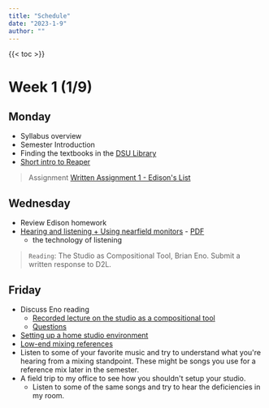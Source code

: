 ```yaml
---
title: "Schedule"
date: "2023-1-9"
author: ""
---
```


{{< toc >}}

<!-- TODO: Also, Part 3, Understanding the Mix: Developing Listening and Sound-Evaluation Skills; Part Four. Crafting the Mix: Shaping Music and Sound, and Controlling the Recording Process -->
<!--
This class will build on the listening and analysis they learned in MUS 109 while adding the practical part of learning to mix.

Maybe have them read that Moyan article instead? -->

# Week 1 (1/9)

## Monday

- Syllabus overview
- Semester Introduction
- Finding the textbooks in the [DSU Library](https://library.dsu.edu)
- [Short intro to Reaper](../posts/week-1/reaper-intro/)

> Assignment [Written Assignment 1 - Edison's List](../assignments/wr1/)

## Wednesday

- Review Edison homework
- [Hearing and listening + Using nearfield monitors](../posts/week-1/monitoring/) - [PDF](../posts/week-1/monitoring/monitoring-slides.pdf)
  - the technology of listening

> `Reading`: The Studio as Compositional Tool, Brian Eno. Submit a written response to D2L.

## Friday

- Discuss Eno reading
  - [Recorded lecture on the studio as a compositional tool](https://www.ubuweb.com/media/sound/eno_brian/Eno-Brian_Interview_KPFA_1980_Part-2.mp3)
  - [Questions](../posts/week-1/studio-as-a-compositional-tool/)
- [Setting up a home studio environment](https://youtu.be/rLrZdahhCCE)
- [Low-end mixing references](../posts/week-1/CambridgeMT_5BassReferences.pdf)
- Listen to some of your favorite music and try to understand what you're hearing from a mixing standpoint. These might be songs you use for a reference mix later in the semester.
- A field trip to my office to see how you shouldn't setup your studio.
  - Listen to some of the same songs and try to hear the deficiencies in my room.

<!-- - [Calibrating your listening environment](../posts/week-1/calibration/) -->

<!--

# Week 2 (1/16)

> Reading: How to Listen, What to Hear by William Moylan (this is a summary of the book "Understanding and Crafting the Mix"

## Monday

- No class - MLK Day

## Wednesday

- [Supplemental Monitoring](../posts/week-2/wednesday) - [PDF](../posts/week-2/wednesday/supplemental-monitoring.pdf) and low end damage limitation
- Mixing Consoles presentation - [Mixing consoles](x-devonthink-item://D533C16D-A0AF-4319-ABF5-5FCBA0ECA254?page=356)

> [Production Analysis - In-class presentation](x-devonthink-item://E55D27FD-04EA-46ED-9333-3C571EE787B9) - schedule in five minute sections throughout the semester

## Friday

- Mixing resources: [Sound on Sound](https://www.soundonsound.com/), [TapeOp](https://tapeop.com/), [Pensado's Place](https://www.pensadosplace.tv/)
- [From subjection impressions to objective results](../posts/week-2/friday/)
  - How to use a reference mix
  - Setup a folder with all your tracks
  - Add your reference mix outside of the folder. Make sure this track isn't routed through your master if you have any master fx.
  - Match the loudness with LUFS Meter. Use your ears and the meter
  - Now you can A/B between your reference mix and your mix
  - In Reaper use option + command to exclusive solo
- Essential groundwork - How to organize a mix Lab
  - Organize Tracks
    - Pick a good order and use track folders
  - Colors - color similar tracks the same
  - Locators - add locators to map different parts of the song
  - Making and using a track template

Homework: Make a list of two mix references for three styles of music. Turn in the list on d2l. Make sure you listen on different speakers and in different rooms and at different volumes. Write a paragraph about each song, explaining why you picked it.

# Week 3 (1/23)

## Monday

- [More organization](../posts/week-3/monday/more-organization/)
- [Timing adjustments without tempo stretching](../posts/week-3/monday/timing-and-tuning/)

> [Editing 1 - Drum Loop](x-devonthink-item://0F3BAC04-9EA1-441D-BBDB-29B59B315FAE)

## Wednesday

- Review
  - Do track silencing and fading
  - Tempo mapping
- [Drum quantization with multi-tracks](../posts/week-3/wednesday/)

> Reading: Audio Editing In/and Mixing by Alastair Sims with Jay Hodgson

## Friday

- Reaper Tricks - keyboard shortcuts
  - Zooming
  - solo, mute
  - quantize
  - item navigation - moving between items
  - waveform size - Shift key plus up arrow.
- Review drum quantization

# Week 4 (1/30)

## Monday

- [Benjamin John](https://cambridge-mt.com/ms/mtk-newbies/#BenjaminJohn) - this is a possibility
- Tuning adjustments
  - ReaTune - manual and automatic adjustments
- Vocal alignment
  actions
  - Lock to active take
- Recording - One source (Percussion), one mic (ADK S7)
  - Use backing tracks from Mike Senior's website?

> Read: [Building Raw Balance](x-devonthink-item://4728FAE2-440C-449E-B62F-2D8289F9C122) and answer questions

## Wednesday

- [Building raw balance](../posts/week-4/balance/)
- [Mixing strategies](x-devonthink-item://D533C16D-A0AF-4319-ABF5-5FCBA0ECA254?page=398)
- Takes and comping
  - create splits between phrases
  - choose which phrase you like better between the takes
  - crop to active take
  - or make a comp and name it to save the other takes
  - then we have some comp options
  - Then check out comp takes
- Try again with drum recording

## Friday

- [Editing 1 - Drum Loop](x-devonthink-item://0F3BAC04-9EA1-441D-BBDB-29B59B315FAE) Due by midnight
- More mixing of Broken Man
  - Check balance again, lets try to keep the tracks from peaking
  - then lets start mixing with the faders, setting them all to -inf dB then bringing them up in order of their importance.
  - adjusting the faders will actually not keep us from doing volume automation later on. This is an issue with Ableton Live, but not Reaper.
  - add [panning](../posts/week-4/panning)
  - let's not forget to listen to our panning changes in mono with the Behritone! do we loose any sounds? If we do let's narrow their image, especially if those are important elements.
  - This mix has no instruments that are multi-miked, this provides its own set of issues which we'll cover in other mixes.

> Read and respond to questions - [Dynamics and Compressors](x-devonthink-item://27FEB754-E762-4258-982F-52CEC8C93672)

# Week 5 (2/6)

## Monday

- [Compressing for a reason](../posts/week-5/compression/)
- [Dynamics & compression](x-devonthink-item://D533C16D-A0AF-4319-ABF5-5FCBA0ECA254?page=313)
- [dynamics and compression notes](x-devonthink-item://AD78CDAE-7CB8-4F3B-9A47-5CBBB7E4A8FA)

> [Editing 3 - Dynamic Range Processing](x-devonthink-item://B94F0128-8D37-4729-9542-E49BF5FD4277)

## Wednesday

- [More compression settings](../posts/week-5/compression-pt-2/)
- Limiting
- Parallel compression
- More compression practice

## Friday

- Beyond compression - [Expansion, gating, transient enhancement](../posts/week-5/beyond-compression/)

# Week 6 (2/13)

## Monday

- Editing 3 - Dynamic Range Processing DUE
- Introduce [Project 2](../projects/#project-2)
  - Add details from [Editing 4 - Preparing Stems](x-devonthink-item://DF873DEF-C711-45C4-9739-22D4393022DA) to this project, whichever mix you choose will be used for the following project
  - Instead of turning in stems, ensure students mix the folder groups like stems.
  - Also add [stem mixdown](x-devonthink-item://B2DFF06E-5D92-4411-B761-77F3D44A0303) details to the project description.
- Consolidate projects: new projects or projects you've already started
  - In the project settings "Path to save media files" and call it Audio, or whatever you want
  - Choose On import of media for new recordings "Copy media to project path"
  - Save as default project settings
  - Create a new project and save it, choose "Create a subdirectory for project".
  - Now whatever files you add will be automatically moved to your "Audio" folder.
- If you already have a project that isn't consolidated:
  - Save project as..
    Then use these settings:
    ![](../consolidate.png)
- Catch up on any other assignments

> Read: [Equalizing for a reason](x-devonthink-item://83365DAB-2A9F-46C0-9933-0BD669BDFA1D) and turn in response to questions

## Wednesday

- [Equalization for a reason](../posts/week-6/equalizing-for-a-reason/)
- [Filters & eqs](x-devonthink-item://D533C16D-A0AF-4319-ABF5-5FCBA0ECA254?page=267)
- [equalization notes](x-devonthink-item://F6881B98-DA1E-40A3-AB7A-CEE58F0AEEC1)
- [Beyond equalization](../posts/week-6/beyond-equalization/)

> [Editing 2 - Equalization](x-devonthink-item://0850320E-BC6F-48E0-A63E-92A7830F2E62)

## Friday

- [Quiz](x-devonthink-item://D382622D-335D-4FBD-BDC6-763C38F89C16) - Compression and Equalization
- Frequency-selective dynamics
- The power of sidechains

# Week 7 (2/20)

## Monday

- No class - President's Day

## Wednesday

- Recording - one source, multiple mics
- more percussion and other recordings
- Editing 2 - Equalization DUE

> Reading: Pre-Production in Mixing Mixing in Pre-Production by Dylan Lauzon

## Friday

- In class work on project 2, listening to stems

# Week 8 (2/27)

## Monday

- Recording day

## Wednesday

- More recording

## Friday

- Recording

# Week 9 (3/6)

## Monday

- [Frequency-selective dynamics](../posts/week-9/frequency-selective-dynamics/)
- [Project 2](../projects/#project-2) Due

## Wednesday

- Look at your grades and redo anything that you need to
- Finish FSD
  - Multiband dynamic EQ, ReaXComp - Multiband compressor, ReaFir

> Introduce Project 3 - mixing our class song - add details from [Mixing with reverb](x-devonthink-item://6DB02ECA-9D0F-4750-9BE7-96A8208A2A3C)

## Friday

- [Mixing with reverb](../posts/week-9/mixing-with-reverb/)
- Making an IR??
- Dynamic Reverb, Layering Reverb, Abbey Road Reverb
- Reverb in a mix context
- Types of reverb: halls, plates, springs,
- Mixing with delays

# Week 10 (3/13)

- Spring Break - No Classes

# Week 11 (3/20)

## Monday

- Quiz 3 - Mixing strategies details from [Quiz 3](x-devonthink-item://DCA23335-753C-45ED-9F87-C448E2AED96D)
- work on project 3

## Wednesday

- work on project 3
- I'll come around and listen to people's mixes and give critiques
- start preparing to teach a lesson

## Friday

[Project 3](../projects/#project-3) Due - your mix of the recording project

# Week 12 (3/27)

## Monday

- Talk about teaching a lesson
- Listen to project in class

## Wednesday

- Back to [reverb](../posts/week-12/reverb/)

## Friday

- Talk about teaching lesson topics
- Plan lesson dates and times
- More on [reverb](../posts/week-12/reverb/)

# Week 13 (4/3)

## Monday

- Talk about teaching lesson topics and plan lesson dates and times
- Other [reverb tricks](../posts/week-13/reverb-tricks) - gated, dynamic, reverse
- Mixing with delays

## Wednesday

- Teach lesson

## Friday

- No class - Easter Holiday

# Week 14 (4/10)

## Monday

- Teach lesson

## Wednesday

- Teach lesson
- Introduce Final - include details from [session documentation](x-devonthink-item://591C32A5-6151-4E86-B31A-582BE582C540)

## Friday

- Mixing with [Delays](../posts/week-14/delays/)

# Week 15 (4/17)

## Monday

- Please upload your project 3 to google drive or a similar service.
- Reminder to complete your recordings as soon as you can. Next week we'll be working on the mixes in class. We can also do any overdubs that might need someone else in our class.
- Look at all these free plugins from [Plugin Alliance](https://www.plugin-alliance.com/en/products/pa-soundwide-bundle.html)
- [More delay](../posts/week-15/more-delays) - third party plugins

## Wednesday

- Stereo enhancements
- [Master-Buss Processing, Automation](../posts/week-15/master-processing-automation), and Endgame
- Drum Editing made easy with [MK Slicer](https://forum.cockos.com/showthread.php?p=2436358#post2436358)


## Friday

- Work day

# Week 16 (4/24)

> Exam - Monday, May 1st 1 - 3:00 pm
>
> -->
